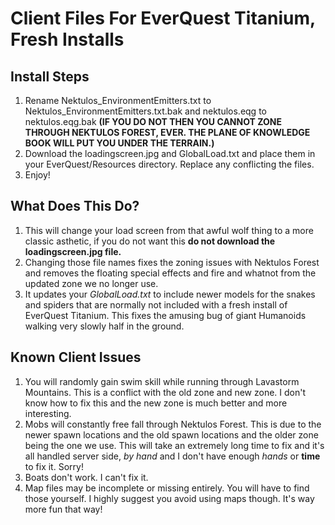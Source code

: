 # Client Files For EverQuest Titanium, Fresh Installs

## Install Steps
1. Rename Nektulos_EnvironmentEmitters.txt to Nektulos_EnvironmentEmitters.txt.bak and nektulos.eqg to nektulos.eqg.bak **(IF YOU DO NOT THEN YOU CANNOT ZONE THROUGH NEKTULOS FOREST, EVER. THE PLANE OF KNOWLEDGE BOOK WILL PUT YOU UNDER THE TERRAIN.)**
2. Download the loadingscreen.jpg and GlobalLoad.txt and place them in your EverQuest/Resources directory. Replace any conflicting the files.
3. Enjoy!

## What Does This Do?
1. This will change your load screen from that awful wolf thing to a more classic asthetic, if you do not want this **do not download the loadingscreen.jpg file.**
2. Changing those file names fixes the zoning issues with Nektulos Forest and removes the floating special effects and fire and whatnot from the updated zone we no longer use.
3. It updates your *GlobalLoad.txt* to include newer models for the snakes and spiders that are normally not included with a fresh install of EverQuest Titanium. This fixes the amusing bug of giant Humanoids walking very slowly half in the ground.

## Known Client Issues
1. You will randomly gain swim skill while running through Lavastorm Mountains. This is a conflict with the old zone and new zone. I don't know how to fix this and the new zone is much better and more interesting.
2. Mobs will constantly free fall through Nektulos Forest. This is due to the newer spawn locations and the old spawn locations and the older zone being the one we use. This will take an extremely long time to fix and it's all handled server side, *by hand* and I don't have enough *hands* or **time** to fix it. Sorry!
3. Boats don't work. I can't fix it.
4. Map files may be incomplete or missing entirely. You will have to find those yourself. I highly suggest you avoid using maps though. It's way more fun that way!
